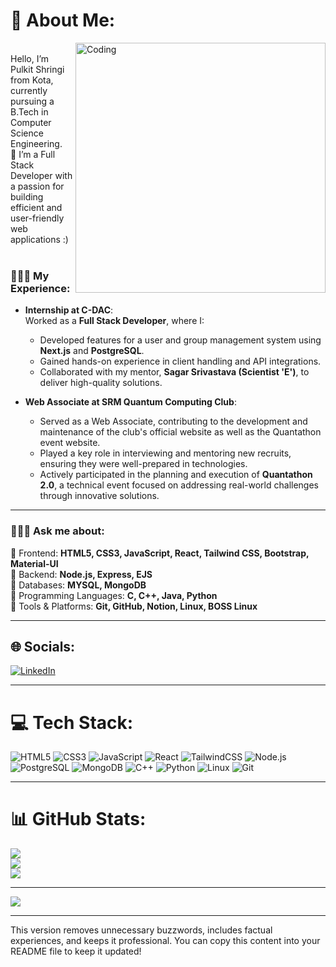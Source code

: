 # 💫 About Me:
<img align="right" alt="Coding" width="400" src="https://media.tenor.com/NOYF3f82b_gAAAAC/programmer.gif"><br>
Hello, I’m Pulkit Shringi from Kota, currently pursuing a B.Tech in Computer Science Engineering. <br>🔹 I’m a Full Stack Developer with a passion for building efficient and user-friendly web applications :)<br><br>

### 🧑🏻‍💻 My Experience:
- **Internship at C-DAC**:  
   Worked as a **Full Stack Developer**, where I:  
   - Developed features for a user and group management system using **Next.js** and **PostgreSQL**.  
   - Gained hands-on experience in client handling and API integrations.  
   - Collaborated with my mentor, **Sagar Srivastava (Scientist 'E')**, to deliver high-quality solutions.  

- **Web Associate at SRM Quantum Computing Club**:  
   - Served as a Web Associate, contributing to the development and maintenance of the club's official website as well as the Quantathon event website.
   - Played a key role in interviewing and mentoring new recruits, ensuring they were well-prepared in technologies.
   - Actively participated in the planning and execution of **Quantathon 2.0**, a technical event focused on addressing real-world challenges through innovative solutions.

---

### 🧑🏻‍💻 Ask me about:
🔹 Frontend: **HTML5, CSS3, JavaScript, React, Tailwind CSS, Bootstrap, Material-UI** <br>
🔹 Backend: **Node.js, Express, EJS** <br>
🔹 Databases: **MYSQL, MongoDB** <br>
🔹 Programming Languages: **C, C++, Java, Python** <br>
🔹 Tools & Platforms: **Git, GitHub, Notion, Linux, BOSS Linux** <br>

---

## 🌐 Socials:
[![LinkedIn](https://img.shields.io/badge/LinkedIn-%230077B5.svg?style=for-the-badge&logo=linkedin&logoColor=white)](https://linkedin.com/in/pulkitshringi)

---

# 💻 Tech Stack:
![HTML5](https://img.shields.io/badge/html5-%23E34F26.svg?style=for-the-badge&logo=html5&logoColor=white)
![CSS3](https://img.shields.io/badge/css3-%231572B6.svg?style=for-the-badge&logo=css3&logoColor=white)
![JavaScript](https://img.shields.io/badge/javascript-%23323330.svg?style=for-the-badge&logo=javascript&logoColor=%23F7DF1E)
![React](https://img.shields.io/badge/react-%2361DAFB.svg?style=for-the-badge&logo=react&logoColor=black)
![TailwindCSS](https://img.shields.io/badge/TailwindCSS-%2338B2AC.svg?style=for-the-badge&logo=tailwind-css&logoColor=white)
![Node.js](https://img.shields.io/badge/Node.js-%23339933.svg?style=for-the-badge&logo=nodedotjs&logoColor=white)
![PostgreSQL](https://img.shields.io/badge/PostgreSQL-%23336791.svg?style=for-the-badge&logo=postgresql&logoColor=white)
![MongoDB](https://img.shields.io/badge/MongoDB-%2347A248.svg?style=for-the-badge&logo=mongodb&logoColor=white)
![C++](https://img.shields.io/badge/C++-%2300599C.svg?style=for-the-badge&logo=cplusplus&logoColor=white)
![Python](https://img.shields.io/badge/Python-%233776AB.svg?style=for-the-badge&logo=python&logoColor=ffdd54)
![Linux](https://img.shields.io/badge/Linux-%23FCC624.svg?style=for-the-badge&logo=linux&logoColor=black)
![Git](https://img.shields.io/badge/Git-%23F05032.svg?style=for-the-badge&logo=git&logoColor=white)

---

# 📊 GitHub Stats:
![](https://github-readme-stats-sigma-five.vercel.app/api?username=pulkitshringi&theme=vision-friendly-dark&hide_border=false&include_all_commits=false&count_private=false)<br/>
![](https://github-readme-streak-stats.herokuapp.com/?user=pulkitshringi&theme=vision-friendly-dark&hide_border=false)<br/>
![](https://github-readme-stats-sigma-five.vercel.app/api/top-langs/?username=pulkitshringi&theme=vision-friendly-dark&hide_border=false&include_all_commits=false&count_private=false&layout=compact)

---

[![](https://visitcount.itsvg.in/api?id=pulkitshringi&icon=0&color=0)](https://visitcount.itsvg.in)

---

This version removes unnecessary buzzwords, includes factual experiences, and keeps it professional.
You can copy this content into your README file to keep it updated!
